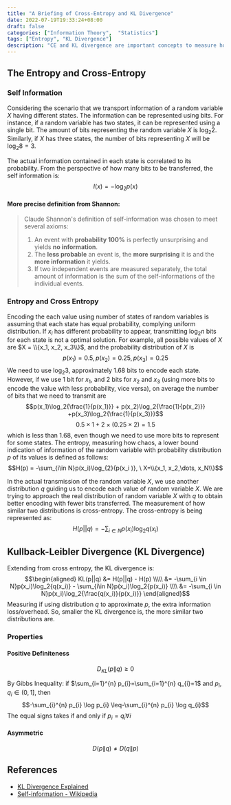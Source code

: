 ```yaml
---
title: "A Briefing of Cross-Entropy and KL Divergence"
date: 2022-07-19T19:33:24+08:00
draft: false
categories: ["Information Theory",  "Statistics"]
tags: ["Entropy", "KL Divergence"]
description: "CE and KL divergence are important concepts to measure how different two distributions are from each other on a statistics point of view. Also, viewing from information theory, KL Divergence measures the information loss / extra information when using distribution q to approximate the distribution p KL(p||q)"
---
```

## The Entropy and Cross-Entropy
### Self Information
Considering the scenario that we transport information of a random variable $X$ having different states.
The information can be represented using bits. For instance, if a random variable has two states, it can be represented using a single bit. The amount of bits representing the random variable $X$ is $\log_{2}{2}$. Similarly, if $X$ has three states, the number of bits representing $X$ will be $\log_{2}{8}=3$. 

 The actual information contained in each state is correlated to its probability. From the perspective of how many bits to be transferred, the self information is:
$$I(x) =  -\log_2{p(x)}$$

#### More precise definition from Shannon: 
>Claude Shannon's definition of self-information was chosen to meet several axioms:
> 1. An event with **probability 100%** is perfectly unsurprising and yields **no information**.
> 2. The **less probable** an event is, the **more surprising** it is and the **more information** it yields.
> 3. If two independent events are measured separately, the total amount of information is the sum of the self-informations of the individual events.
### Entropy and Cross Entropy
Encoding the each value using number of states of random variables is assuming that each state has equal probability, complying uniform distribution. If $x_i$ has different probability to appear, transmitting $\log_2{n}$ bits for each state is not a optimal solution. For example, all possible values of $X$ are $X = \\{x_1, x_2, x_3\\}$, and the probability distribution of $X$ is
$$ p(x_1)=0.5, p(x_2)=0.25,p(x_3)=0.25$$
We need to use $\log_{2}{3}$, approximately 1.68 bits to encode each state. However, if we use 1 bit for $x_1$, and 2 bits for $x_2$ and $x_3$ (using more bits to encode the value with less probability, vice versa), on average the number of bits that we need to transmit are
$$p(x_1)\log_2{\frac{1}{p(x_1)}} + p(x_2)\log_2{\frac{1}{p(x_2)}} +p(x_3)\log_2{\frac{1}{p(x_3)}}$$
$$0.5\times1 + 2\times(0.25\times 2) = 1.5$$ 
which is less than 1.68, even though we need to use more bits to represent for some states.
The entropy, measuring how chaos, a lower bound indication of information of the random variable with probability distribution $p$ of its values is defined as follows:
$$H(p) = -\sum_{i\in N}p(x_i)\log_{2}{p(x_i )},  \ X=\\{x_1, x_2,\dots, x_N\\}$$

In the actual transmission of the random variable $X$, we use another distribution $q$ guiding us to encode each value of random variable $X$. We are trying to approach the real distribution of random variable $X$ with $q$ to obtain better encoding with fewer bits transferred. The measurement of how similar two distributions is cross-entropy. The cross-entropy is being represented as:
$$
H(p||q) = -\sum_{i\in N}p(x_i)\log_2{q(x_i)} 
$$
## Kullback-Leibler Divergence (KL Divergence) 
Extending from cross entropy, the KL divergence is: 
$$\begin{aligned}
KL(p||q) &= H(p||q) - H(p) \\\\\
        &= -\sum_{i \in N}p(x_i)\log_2{q(x_i)}  - \sum_{i\in N}p(x_i)\log_2{p(x_i)}  \\\\
        &= -\sum_{i \in N}p(x_i)\log_2{\frac{q(x_i)}{p(x_i)}}
\end{aligned}$$
Measuring if using distribution $q$ to approximate $p$, the extra information loss/overhead. So, smaller the KL divergence is, the more similar two distributions are. 

### Properties
#### Positive Definiteness  
$$D_{K L}(p \| q) \geq 0$$

By Gibbs Inequality:
if $\sum_{i=1}^{n} p_{i}=\sum_{i=1}^{n} q_{i}=1$ and $p_{i}, q_{i} \in(0,1]$, then
$$-\sum_{i}^{n} p_{i} \log p_{i} \leq-\sum_{i}^{n} p_{i} \log q_{i}$$
The equal signs takes if and only if $p_{i}=q_{i} \forall i$
#### Asymmetric
$$D(p \| q) \neq D(q \| p)$$

## References
* [KL Divergence Explained](https://www.countbayesie.com/blog/2017/5/9/kullback-leibler-divergence-explained)
*  [Self-information - Wikipedia](https://en.wikipedia.org/wiki/Information_content)